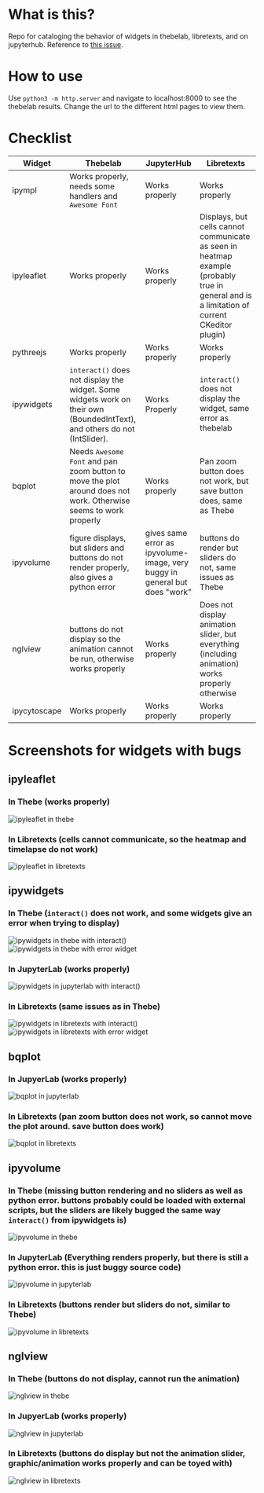 # What is this?

Repo for cataloging the behavior of widgets in thebelab, libretexts, and on jupyterhub. Reference to [this issue](https://github.com/LibreTexts/metalc/issues/136#issue-575899944). 

# How to use

Use `python3 -m http.server` and navigate to localhost:8000 to see the thebelab results. Change the url to the different html pages to view them.

# Checklist

|Widget|Thebelab|JupyterHub|Libretexts|
|-|-|-|-|
|ipympl|Works properly, needs some handlers and `Awesome Font`|Works properly|Works properly|
|ipyleaflet|Works properly|Works properly|Displays, but cells cannot communicate as seen in heatmap example (probably true in general and is a limitation of current CKeditor plugin)|
|pythreejs|Works properly|Works properly|Works properly|
|ipywidgets|`interact()` does not display the widget. Some widgets work on their own (BoundedIntText), and others do not (IntSlider).|Works Properly|`interact()` does not display the widget, same error as thebelab|
|bqplot|Needs `Awesome Font` and pan zoom button to move the plot around does not work. Otherwise seems to work properly|Works properly|Pan zoom button does not work, but save button does, same as Thebe|
|ipyvolume|figure displays, but sliders and buttons do not render properly, also gives a python error|gives same error as ipyvolume-image, very buggy in general but does "work"|buttons do render but sliders do not, same issues as Thebe|
|nglview|buttons do not display so the animation cannot be run, otherwise works properly|Works properly|Does not display animation slider, but everything (including animation) works properly otherwise|
|ipycytoscape|Works properly|Works properly|Works properly|

# Screenshots for widgets with bugs

## ipyleaflet

### In Thebe (works properly)
![ipyleaflet in thebe](/screenshots/ipyleaflet-thebe.png) 
### In Libretexts (cells cannot communicate, so the heatmap and timelapse do not work)
![ipyleaflet in libretexts](/screenshots/ipyleaflet-libre.png)

## ipywidgets

### In Thebe (`interact()` does not work, and some widgets give an error when trying to display)
![ipywidgets in thebe with interact()](/screenshots/ipywidgets-thebe-interact.png)
![ipywidgets in thebe with error widget](/screenshots/ipywidgets-thebe-error.png)
### In JupyterLab (works properly)
![ipywidgets in jupyterlab with interact()](/screenshots/ipywidgets-jup-interact.png)
### In Libretexts (same issues as in Thebe)
![ipywidgets in libretexts with interact()](/screenshots/ipywidgets-libre-interact.png)
![ipywidgets in libretexts with error widget](/screenshots/ipywidgets-libre-error.png)

## bqplot

### In JupyerLab (works properly)
![bqplot in jupyterlab](/screenshots/bqplot-jup.png)
### In Libretexts (pan zoom button does not work, so cannot move the plot around. save button does work)
![bqplot in libretexts](/screenshots/bqplot-libre.png)

## ipyvolume

### In Thebe (missing button rendering and no sliders as well as python error. buttons probably could be loaded with external scripts, but the sliders are likely bugged the same way `interact()` from ipywidgets is)
![ipyvolume in thebe](/screenshots/ipyvolume-thebe.png)
### In JupyterLab (Everything renders properly, but there is still a python error. this is just buggy source code)
![ipyvolume in jupyterlab](/screenshots/ipyvolume-jup.png)
### In Libretexts (buttons render but sliders do not, similar to Thebe)
![ipyvolume in libretexts](/screenshots/ipyvolume-libre.png)

## nglview

### In Thebe (buttons do not display, cannot run the animation)
![nglview in thebe](/screenshots/nglview-thebe.png)
### In JupyerLab (works properly)
![nglview in jupyterlab](/screenshots/nglview-jup.png)
### In Libretexts (buttons do display but not the animation slider, graphic/animation works properly and can be toyed with)
![nglview in libretexts](/screenshots/nglview-libre.png)



